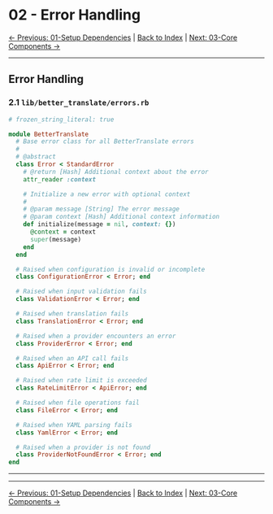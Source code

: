 # 02 - Error Handling

[← Previous: 01-Setup Dependencies](./01-setup_dependencies.md) | [Back to Index](../../IMPLEMENTATION_PLAN.md) | [Next: 03-Core Components →](./03-core_components.md)

---

## Error Handling

### 2.1 `lib/better_translate/errors.rb`

```ruby
# frozen_string_literal: true

module BetterTranslate
  # Base error class for all BetterTranslate errors
  #
  # @abstract
  class Error < StandardError
    # @return [Hash] Additional context about the error
    attr_reader :context

    # Initialize a new error with optional context
    #
    # @param message [String] The error message
    # @param context [Hash] Additional context information
    def initialize(message = nil, context: {})
      @context = context
      super(message)
    end
  end

  # Raised when configuration is invalid or incomplete
  class ConfigurationError < Error; end

  # Raised when input validation fails
  class ValidationError < Error; end

  # Raised when translation fails
  class TranslationError < Error; end

  # Raised when a provider encounters an error
  class ProviderError < Error; end

  # Raised when an API call fails
  class ApiError < Error; end

  # Raised when rate limit is exceeded
  class RateLimitError < ApiError; end

  # Raised when file operations fail
  class FileError < Error; end

  # Raised when YAML parsing fails
  class YamlError < Error; end

  # Raised when a provider is not found
  class ProviderNotFoundError < Error; end
end
```

---

---

[← Previous: 01-Setup Dependencies](./01-setup_dependencies.md) | [Back to Index](../../IMPLEMENTATION_PLAN.md) | [Next: 03-Core Components →](./03-core_components.md)
